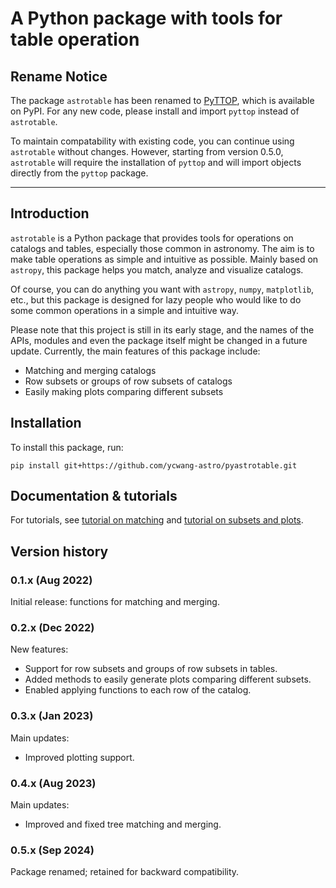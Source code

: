 # A Python package with tools for table operation

## Rename Notice
The package `astrotable` has been renamed to [PyTTOP](https://github.com/ycwang-astro/pyttop), which is available on PyPI. For any new code, please install and import `pyttop` instead of `astrotable`. 

To maintain compatability with existing code, you can continue using `astrotable` without changes. However, starting from version 0.5.0, `astrotable` will require the installation of `pyttop` and will import objects directly from the `pyttop` package. 


-----

## Introduction

`astrotable` is a Python package that provides tools for operations on catalogs and tables, especially those common in astronomy. The aim is to make table operations as simple and intuitive as possible. Mainly based on `astropy`, this package helps you match, analyze and visualize catalogs. 

Of course, you can do anything you want with `astropy`, `numpy`, `matplotlib`, etc., but this package is designed for lazy people who would like to do some common operations in a simple and intuitive way.

Please note that this project is still in its early stage, and the names of the APIs, modules and even the package itself might be changed in a future update. Currently, the main features of this package include:
- Matching and merging catalogs
- Row subsets or groups of row subsets of catalogs
- Easily making plots comparing different subsets

## Installation

To install this package, run:
```
pip install git+https://github.com/ycwang-astro/pyastrotable.git
```

## Documentation & tutorials
For tutorials, see [tutorial on matching](tutorials/tutorial1_matching.ipynb) and [tutorial on subsets and plots](tutorials/tutorial2_subset_and_plot.ipynb).

## Version history
### 0.1.x (Aug 2022)
Initial release: functions for matching and merging.

### 0.2.x (Dec 2022)
New features:
- Support for row subsets and groups of row subsets in tables.
- Added methods to easily generate plots comparing different subsets.
- Enabled applying functions to each row of the catalog.

### 0.3.x (Jan 2023)
Main updates: 
- Improved plotting support.

### 0.4.x (Aug 2023)
Main updates:
- Improved and fixed tree matching and merging.

### 0.5.x (Sep 2024)
Package renamed; retained for backward compatibility.
